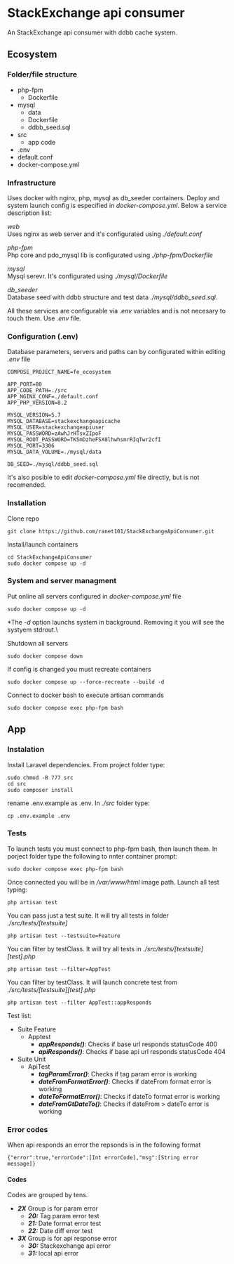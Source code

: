 # StackExchange api consumer
An StackExchange api consumer with ddbb cache system.
## Ecosystem
### Folder/file structure
* php-fpm
    * Dockerfile 
* mysql
    * data
    * Dockerfile
    * ddbb_seed.sql
* src
    * app code
* .env
* default.conf
* docker-compose.yml   

### Infrastructure
Uses docker with nginx, php, mysql as db_seeder containers. Deploy and system launch config is especified in _docker-compose.yml_. Below a service description list:

_web_\
Uses nginx as web server and it's configurated using _./default.conf_

_php-fpm_\
Php core and pdo_mysql lib is configurated using _./php-fpm/Dockerfile_ 

_mysql_\
Mysql serevr. It's configurated using _./mysql/Dockerfile_

_db_seeder_\
Database seed with ddbb structure and test data _./mysql/ddbb_seed.sql_.

All these services are configurable via _.env_ variables and is not necesary to touch them. Use _.env_ file.

### Configuration (.env)
Database parameters, servers and paths can by configurated within editing _.env_ file
```
COMPOSE_PROJECT_NAME=fe_ecosystem

APP_PORT=80
APP_CODE_PATH=./src
APP_NGINX_CONF=./default.conf
APP_PHP_VERSION=8.2

MYSQL_VERSION=5.7
MYSQL_DATABASE=stackexchangeapicache
MYSQL_USER=stackexchangeapiuser
MYSQL_PASSWORD=zAwhJrHTsxZIpoF
MYSQL_ROOT_PASSWORD=TK5mDzheFSX8lhwhsmrRIqTwr2cfI
MYSQL_PORT=3306
MYSQL_DATA_VOLUME=./mysql/data

DB_SEED=./mysql/ddbb_seed.sql
```
It's also posible to edit _docker-compose.yml_ file directly, but is not recomended.

### Installation
Clone repo
```
git clone https://github.com/ranet101/StackExchangeApiConsumer.git
```
Install/launch containers
```
cd StackExchangeApiConsumer
sudo docker compose up -d
```

### System and server managment
Put online all servers configured in _docker-compose.yml_ file
```
sudo docker compose up -d
```
*The _-d_ option launchs system in background. Removing it you will see the systyem stdrout.\

Shutdown all servers
```
sudo docker compose down
```

If config is changed you must recreate containers
```
sudo docker compose up --force-recreate --build -d
```
Connect to docker bash to execute artisan commands
```
sudo docker compose exec php-fpm bash
```

## App
### Instalation
Install Laravel dependencies. From project folder type:
```
sudo chmod -R 777 src
cd src 
sudo composer install
```
rename .env.example as .env. In _./src_ folder type:
```
cp .env.example .env
```
### Tests
To launch tests you must connect to php-fpm bash, then launch them. In porject folder type the following to nnter container prompt:
```
sudo docker compose exec php-fpm bash
```
Once connected you will be in _/var/www/html_ image path. Launch all test typing:
```
php artisan test
```
You can pass just a test suite. It will try all tests in folder _./src/tests/[testsuite]_
```
php artisan test --testsuite=Feature
```
You can filter by testClass. It will try all tests in _./src/tests/[testsuite][test].php_
```
php artisan test --filter=AppTest
```
You can filter by testClass. It will launch concrete test from _./src/tests/[testsuite][test].php_
```
php artisan test --filter AppTest::appResponds                       
```
Test list:
* Suite Feature
    * Apptest
        * **_appResponds()_**: Checks if base url responds statusCode 400
        * **_apiResponds()_**: Checks if base api url responds statusCode 404
* Suite Unit
    * ApiTest
        * **_tagParamError()_**: Checks if tag param error is working
        * **_dateFromFormatError()_**: Checks if dateFrom format error is working
        * **_dateToFormatError()_**: Checks if dateTo format error is working
        * **_dateFromGtDateTo()_**: Checks if dateFrom > dateTo error is working

### Error codes
When api responds an error the repsonds is in the following format
```
{"error":true,"errorCode":[Int errorCode],"msg":[String error message]}
```
#### Codes
Codes are grouped by tens.
* **_2X_** Group is for param error
    * **_20:_** Tag param error test
    * **_21:_** Date format error test
    * **_22:_** Date diff error test
* **_3X_** Group is for api response error
    * **_30:_** Stackexchange api error
    * **_31:_** local api error
